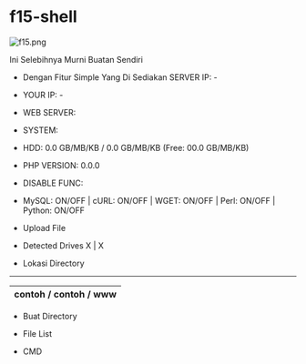 # f15-shell

![f15.png](https://github.com/user-attachments/assets/537a1da7-ec6c-45c6-91d8-ea9d928a42ae)

Ini Selebihnya Murni Buatan Sendiri

- Dengan Fitur Simple Yang Di Sediakan
  SERVER IP: -

- YOUR IP: -

- WEB SERVER: 

- SYSTEM: 

- HDD: 0.0 GB/MB/KB / 0.0 GB/MB/KB (Free: 00.0 GB/MB/KB)

- PHP VERSION: 0.0.0

- DISABLE FUNC: 

- MySQL: ON/OFF | cURL: ON/OFF | WGET: ON/OFF | Perl: ON/OFF | Python: ON/OFF

- Upload File

- Detected Drives
  X | X

- Lokasi Directory
 _________________________
 | contoh / contoh / www |
 |-----------------------|
- Buat Directory

- File List

- CMD

